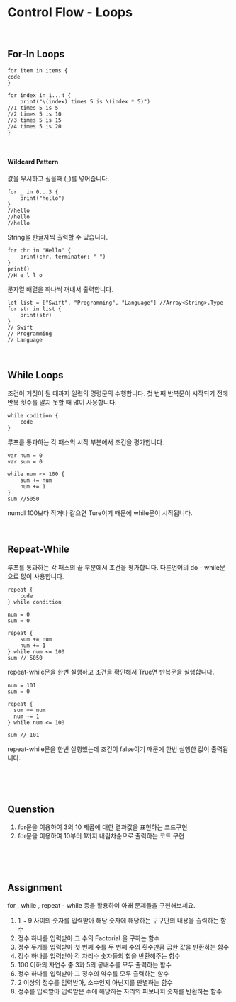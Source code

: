# Control Flow - Loops

<br>

## For-In Loops

```
for item in items {
code
}
```
```
for index in 1...4 {
	print("\(index) times 5 is \(index * 5)")
//1 times 5 is 5
//2 times 5 is 10
//3 times 5 is 15
//4 times 5 is 20
}
```

<br>

#### Wildcard Pattern

값을 무시하고 싶을때 (_)를 넣어줍니다.

```
for _ in 0...3 {
	print("hello")
}
//hello
//hello
//hello
```
String을 한글자씩 출력할 수 있습니다.

```
for chr in "Hello" {
	print(chr, terminator: " ")
}
print()
//H e l l o
```
문자열 배열을 하나씩 꺼내서 출력합니다.
```
let list = ["Swift", "Programming", "Language"] //Array<String>.Type
for str in list {
	print(str)
}
// Swift
// Programming
// Language
```

<br>

## While Loops

조건이 거짓이 될 때까지 일련의 명령문의 수행합니다. 첫 번째 반복문이 시작되기 전에 반복 횟수를 알지 못할 때 많이 사용합니다.

```
while codition {
	code
}
```
루프를 통과하는 각 패스의 시작 부분에서 조건을 평가합니다.

```
var num = 0
var sum = 0

while num <= 100 {
	sum += num
    num += 1
}
sum //5050
```
numdl 100보다 작거나 같으면 Ture이기 때문에 while문이 시작됩니다.

<br>

## Repeat-While

루프를 통과하는 각 패스의 끝 부분에서 조건을 평가합니다. 다른언어의 do - while문으로 많이 사용합니다.
```
repeat {
	code
} while condition
```
```
num = 0
sum = 0

repeat {
	sum += num
    num += 1
} while num <= 100
sum // 5050
```
repeat-while문을 한번 실행하고 조건을 확인해서 True면 반복문을 실행합니다.
```
num = 101
sum = 0

repeat {
  sum += num
  num += 1
} while num <= 100

sum // 101
```
repeat-while문을 한번 실행했는데 조건이 false이기 때문에 한번 실행한 값이 출력됩니다.






<br>
<br>
<br>

## Quenstion

1. for문을 이용하여 3의 10 제곱에 대한 결과값을 표현하는 코드구현
2. for문을 이용하여 10부터 1까지 내림차순으로 출력하는 코드 구현

<br>
<br>
<br>

## Assignment

for , while , repeat - while 등을 활용하여 아래 문제들을 구현해보세요.

1. 1 ~ 9 사이의 숫자를 입력받아 해당 숫자에 해당하는 구구단의 내용을 출력하는 함수
2. 정수 하나를 입력받아 그 수의 Factorial 을 구하는 함수
3. 정수 두개를 입력받아 첫 번째 수를 두 번째 수의 횟수만큼 곱한 값을 반환하는 함수
4. 정수 하나를 입력받아 각 자리수 숫자들의 합을 반환해주는 함수
5. 100 이하의 자연수 중 3과 5의 공배수를 모두 출력하는 함수
6. 정수 하나를 입력받아 그 정수의 약수를 모두 출력하는 함수
7. 2 이상의 정수를 입력받아, 소수인지 아닌지를 판별하는 함수
8. 정수를 입력받아 입력받은 수에 해당하는 자리의 피보나치 숫자를 반환하는 함수
